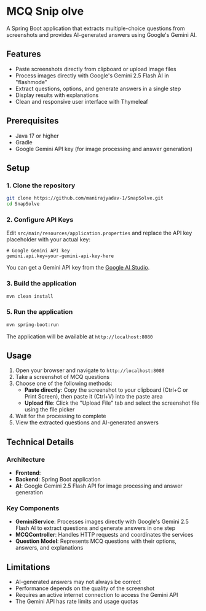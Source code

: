 # MCQ Snip olve

A Spring Boot application that extracts multiple-choice questions from screenshots and provides AI-generated answers using Google's Gemini AI.

## Features

- Paste screenshots directly from clipboard or upload image files
- Process images directly with Google's Gemini 2.5 Flash AI in "flashmode"
- Extract questions, options, and generate answers in a single step
- Display results with explanations
- Clean and responsive user interface with Thymeleaf

## Prerequisites

- Java 17 or higher
- Gradle
- Google Gemini API key (for image processing and answer generation)

## Setup

### 1. Clone the repository

```bash
git clone https://github.com/manirajyadav-1/SnapSolve.git
cd SnapSolve
```

### 2. Configure API Keys

Edit `src/main/resources/application.properties` and replace the API key placeholder with your actual key:

```properties
# Google Gemini API key
gemini.api.key=your-gemini-api-key-here
```

You can get a Gemini API key from the [Google AI Studio](https://makersuite.google.com/app/apikey).

### 3. Build the application

```bash
mvn clean install
```

### 5. Run the application

```bash
mvn spring-boot:run
```

The application will be available at `http://localhost:8080`

## Usage

1. Open your browser and navigate to `http://localhost:8080`
2. Take a screenshot of MCQ questions
3. Choose one of the following methods:
   - **Paste directly**: Copy the screenshot to your clipboard (Ctrl+C or Print Screen), then paste it (Ctrl+V) into the paste area
   - **Upload file**: Click the "Upload File" tab and select the screenshot file using the file picker
4. Wait for the processing to complete
5. View the extracted questions and AI-generated answers

## Technical Details

### Architecture

- **Frontend**: 
- **Backend**: Spring Boot application
- **AI**: Google Gemini 2.5 Flash API for image processing and answer generation

### Key Components

- **GeminiService**: Processes images directly with Google's Gemini 2.5 Flash AI to extract questions and generate answers in one step
- **MCQController**: Handles HTTP requests and coordinates the services
- **Question Model**: Represents MCQ questions with their options, answers, and explanations

## Limitations

- AI-generated answers may not always be correct
- Performance depends on the quality of the screenshot
- Requires an active internet connection to access the Gemini API
- The Gemini API has rate limits and usage quotas


